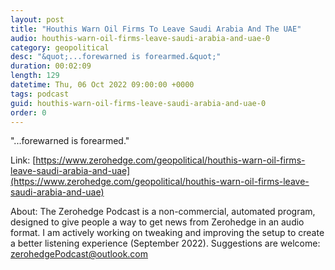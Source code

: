 ```yaml
---
layout: post
title: "Houthis Warn Oil Firms To Leave Saudi Arabia And The UAE"
audio: houthis-warn-oil-firms-leave-saudi-arabia-and-uae-0
category: geopolitical
desc: "&quot;...forewarned is forearmed.&quot;"
duration: 00:02:09
length: 129
datetime: Thu, 06 Oct 2022 09:00:00 +0000
tags: podcast
guid: houthis-warn-oil-firms-leave-saudi-arabia-and-uae-0
order: 0
---
```

&quot;...forewarned is forearmed.&quot;

Link: [https://www.zerohedge.com/geopolitical/houthis-warn-oil-firms-leave-saudi-arabia-and-uae](https://www.zerohedge.com/geopolitical/houthis-warn-oil-firms-leave-saudi-arabia-and-uae)

About: The Zerohedge Podcast is a non-commercial, automated program, designed to give people a way to get news from Zerohedge in an audio format.  I am actively working on tweaking and improving the setup to create a better listening experience (September 2022).  Suggestions are welcome: [zerohedgePodcast@outlook.com](mailto:zerohedgePodcast@outlook.com)